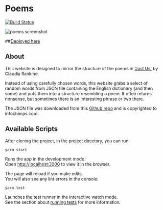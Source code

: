 # Poems
[![Build Status](https://travis-ci.com/samcolson4/poems.svg?branch=main)](https://travis-ci.com/samcolson4/poems)

![poems screenshot](https://i.imgur.com/LhbNoqq.png)

##[Deployed here](http://just-poems.surge.sh)

## About
This website is designed to mirror the structure of the poems in ['Just Us'](https://www.penguin.co.uk/books/319/319488/just-us/9780241467107.html) by Claudia Rankine. 

Instead of using carefully chosen words, this website grabs a select of random words from  JSON file containing the English dictionary (and then some) and puts them into a structure resembling a poem. It often returns nonsense, but sometimes there is an interesting phrase or two there.

The JSON file was downloaded from this [Github repo](https://github.com/dwyl/english-words) and is copyrighted to infochimps.com.

## Available Scripts

After cloning the project, in the project directory, you can run:

`yarn start`

Runs the app in the development mode.\
Open [http://localhost:3000](http://localhost:3000) to view it in the browser.

The page will reload if you make edits.\
You will also see any lint errors in the console.

`yarn test`

Launches the test runner in the interactive watch mode.\
See the section about [running tests](https://facebook.github.io/create-react-app/docs/running-tests) for more information.

